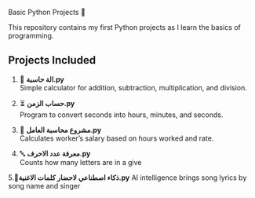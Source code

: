  Basic Python Projects 🐍

This repository contains my first Python projects as I learn the basics of programming.  

## Projects Included
1. 🧮 **الة حاسبة.py**  
   Simple calculator for addition, subtraction, multiplication, and division.

2. ⏳ **حساب الزمن.py**  
   Program to convert seconds into hours, minutes, and seconds.

3. 👷 **مشروع محاسبة العامل.py**  
   Calculates worker’s salary based on hours worked and rate.

4. 🔤 **معرفة عدد الاحرف.py**  
   Counts how many letters are in a give
   
5.🧠**ذكاء اصطناعي لاحضار كلمات الاغنية.py**
AI intelligence brings song lyrics by song name and singer 
